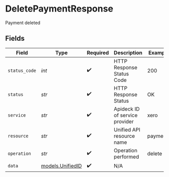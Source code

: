 # DeletePaymentResponse

Payment deleted


## Fields

| Field                                      | Type                                       | Required                                   | Description                                | Example                                    |
| ------------------------------------------ | ------------------------------------------ | ------------------------------------------ | ------------------------------------------ | ------------------------------------------ |
| `status_code`                              | *int*                                      | :heavy_check_mark:                         | HTTP Response Status Code                  | 200                                        |
| `status`                                   | *str*                                      | :heavy_check_mark:                         | HTTP Response Status                       | OK                                         |
| `service`                                  | *str*                                      | :heavy_check_mark:                         | Apideck ID of service provider             | xero                                       |
| `resource`                                 | *str*                                      | :heavy_check_mark:                         | Unified API resource name                  | payments                                   |
| `operation`                                | *str*                                      | :heavy_check_mark:                         | Operation performed                        | delete                                     |
| `data`                                     | [models.UnifiedID](../models/unifiedid.md) | :heavy_check_mark:                         | N/A                                        |                                            |